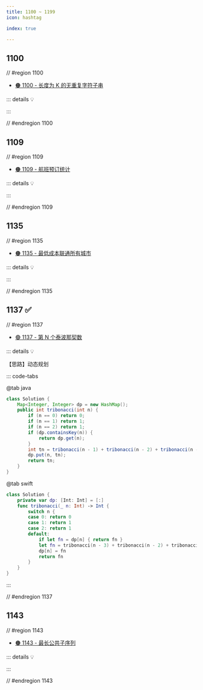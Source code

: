 ```yaml
---
title: 1100 ~ 1199
icon: hashtag

index: true

---
```


<!-- more -->

## 1100

// #region 1100

- [🟠 1100 - 长度为 K 的无重复字符子串](https://leetcode.cn/problems/find-k-length-substrings-with-no-repeated-characters)

::: details 💡

:::

// #endregion 1100

## 1109

// #region 1109

- [🟠 1109 - 航班预订统计](https://leetcode.cn/problems/corporate-flight-bookings)

::: details 💡

:::

// #endregion 1109

## 1135

// #region 1135

- [🟠 1135 - 最低成本联通所有城市](https://leetcode.cn/problems/connecting-cities-with-minimum-cost)

::: details 💡

:::

// #endregion 1135

## 1137 ✅

// #region 1137

- [🟢 1137 - 第 N 个泰波那契数](https://leetcode.cn/problems/n-th-tribonacci-number)

::: details 💡

【思路】动态规划

::: code-tabs

@tab java
```java 
class Solution {
    Map<Integer, Integer> dp = new HashMap();
    public int tribonacci(int n) {
        if (n == 0) return 0;
        if (n == 1) return 1;
        if (n == 2) return 1;
        if (dp.containsKey(n)) {
            return dp.get(n);
        }
        int tn = tribonacci(n - 1) + tribonacci(n - 2) + tribonacci(n - 3);
        dp.put(n, tn);
        return tn;
    }
}
```

@tab swift
```swift
class Solution {
    private var dp: [Int: Int] = [:]
    func tribonacci(_ n: Int) -> Int {
        switch n {
        case 0: return 0
        case 1: return 1
        case 2: return 1
        default:
            if let fn = dp[n] { return fn }
            let fn = tribonacci(n - 3) + tribonacci(n - 2) + tribonacci(n - 1)
            dp[n] = fn
            return fn
        }
    }
}
```

:::

// #endregion 1137

## 1143

// #region 1143

- [🟠 1143 - 最长公共子序列](https://leetcode.cn/problems/longest-common-subsequence)

::: details 💡

:::

// #endregion 1143
